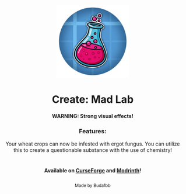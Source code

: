 <div align="center">
  <img src="https://github.com/Budabbb/CreateMadLab/blob/master/logo.png?raw=true" alt="Logo" width="200"/><br>
  <h1>Create: Mad Lab</h1>
<h4>WARNING: Strong visual effects!</h4>
  <h3>Features:</h3>
  <p>Your wheat crops can now be infested with ergot fungus. You can utilize this to create a questionable substance with the use of chemistry!</p>
   <h1></h1>
  <h4>Available on <a href="https://curseforge.com/minecraft/mc-mods/create-mad-lab">CurseForge</a> and <a href="https://modrinth.com/mod/create-mad-lab">Modrinth</a>!</h4>
  <sub>Made by Buda1bb</sub>
</div>
